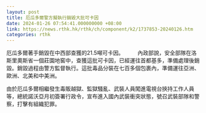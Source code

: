 ```yaml
---
layout: post
title: 厄瓜多爾警方擬執行銷毀大批可卡因
date: 2024-01-26 07:54:41.000000000 +08:00
link: https://news.rthk.hk/rthk/ch/component/k2/1737853-20240126.htm
categories: rthk
---
```


厄瓜多爾著手銷毀在中西部查獲的21.5噸可卡因。
　　
內政部說，安全部隊在洛斯里奧斯省一個莊園地窖中，查獲這批可卡因，已經運往首都基多，準備處理後銷毀。銷毀過程由警方監督執行。這批毒品分裝在七百多個包裹內，準備運往亞洲、歐洲、北美和中美洲。

由於厄瓜多爾相繼發生毒販越獄、監獄騷亂、武裝人員闖進電視台挾持工作人員等，總統諾沃亞月初簽署行政令，宣布進入國內武裝衝突狀態，號召武裝部隊和警察，打擊有組織犯罪。

